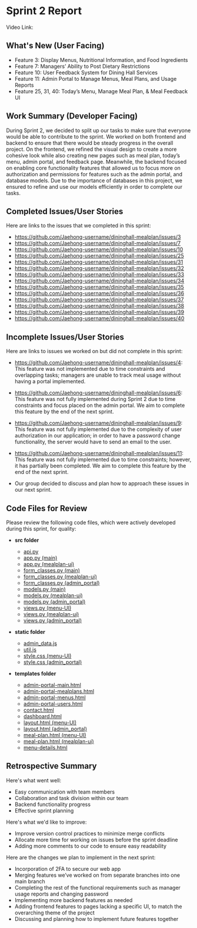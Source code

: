 # Sprint 2 Report
Video Link:

## What's New (User Facing)
* Feature 3: Display Menus, Nutritional Information, and Food Ingredients
* Feature 7: Managers’ Ability to Post Dietary Restrictions
* Feature 10: User Feedback System for Dining Hall Services
* Feature 11: Admin Portal to Manage Menus, Meal Plans, and Usage Reports
* Feature 25, 31, 40: Today’s Menu, Manage Meal Plan, & Meal Feedback UI

## Work Summary (Developer Facing)
During Sprint 2, we decided to split up our tasks to make sure that everyone would be able to contribute to the sprint. We worked on both frontend and backend to ensure that there would be steady progress in the overall project. On the frontend, we refined the visual design to create a more cohesive look while also creating new pages such as meal plan, today’s menu, admin portal, and feedback page. Meanwhile, the backend focused on enabling core functionality features that allowed us to focus more on authorization and permissions for features such as the admin portal, and database models. Due to the importance of databases in this project, we ensured to refine and use our models efficiently in order to complete our tasks. 

## Completed Issues/User Stories
Here are links to the issues that we completed in this sprint:
* https://github.com/Jaehong-username/dininghall-mealplan/issues/3
* https://github.com/Jaehong-username/dininghall-mealplan/issues/7
* https://github.com/Jaehong-username/dininghall-mealplan/issues/10
* https://github.com/Jaehong-username/dininghall-mealplan/issues/25
* https://github.com/Jaehong-username/dininghall-mealplan/issues/31
* https://github.com/Jaehong-username/dininghall-mealplan/issues/32
* https://github.com/Jaehong-username/dininghall-mealplan/issues/33
* https://github.com/Jaehong-username/dininghall-mealplan/issues/34
* https://github.com/Jaehong-username/dininghall-mealplan/issues/35
* https://github.com/Jaehong-username/dininghall-mealplan/issues/36
* https://github.com/Jaehong-username/dininghall-mealplan/issues/37
* https://github.com/Jaehong-username/dininghall-mealplan/issues/38
* https://github.com/Jaehong-username/dininghall-mealplan/issues/39
* https://github.com/Jaehong-username/dininghall-mealplan/issues/40

## Incomplete Issues/User Stories
Here are links to issues we worked on but did not complete in this sprint:
* https://github.com/Jaehong-username/dininghall-mealplan/issues/4: This feature was not implemented due to time constraints and overlapping tasks; managers are unable to track meal usage without having a portal implemented.
* https://github.com/Jaehong-username/dininghall-mealplan/issues/6: This feature was not fully implemented during Sprint 2 due to time constraints and focus placed on the admin portal. We aim to complete this feature by the end of the next sprint.
* https://github.com/Jaehong-username/dininghall-mealplan/issues/9: This feature was not fully implemented due to the complexity of user authorization in our application; in order to have a password change functionality, the server would have to send an email to the user.
* https://github.com/Jaehong-username/dininghall-mealplan/issues/11: This feature was not fully implemented due to time constraints; however, it has partially been completed. We aim to complete this feature by the end of the next sprint.

* Our group decided to discuss and plan how to approach these issues in our next sprint.

## Code Files for Review
Please review the following code files, which were actively developed during this sprint, for quality:

- **src folder**
    * [api.py](https://github.com/Jaehong-username/dininghall-mealplan/blob/admin_portal/src/api.py)
    * [app.py (main)](https://github.com/Jaehong-username/dininghall-mealplan/blob/main/src/app.py)
    * [app.py (mealplan-ui)](https://github.com/Jaehong-username/dininghall-mealplan/blob/mealplan-ui/src/app.py)
    * [form_classes.py (main)](https://github.com/Jaehong-username/dininghall-mealplan/blob/main/src/form_classes.py)
    * [form_classes.py (mealplan-ui)](https://github.com/Jaehong-username/dininghall-mealplan/blob/admin_portal/src/form_classes.py)
    * [form_classes.py (admin_portal)](https://github.com/Jaehong-username/dininghall-mealplan/tree/mealplan-ui/src)
    * [models.py (main)](https://github.com/Jaehong-username/dininghall-mealplan/blob/main/src/models.py)
    * [models.py (mealplan-ui)](https://github.com/Jaehong-username/dininghall-mealplan/blob/mealplan-ui/src/models.py)
    * [models.py (admin_portal)](https://github.com/Jaehong-username/dininghall-mealplan/blob/admin_portal/src/models.py)
    * [views.py (menu-UI)](https://github.com/Jaehong-username/dininghall-mealplan/blob/menu-UI/src/views.py)
    * [views.py (mealplan-ui)](https://github.com/Jaehong-username/dininghall-mealplan/blob/mealplan-ui/src/views.py)
    * [views.py (admin_portal)](https://github.com/Jaehong-username/dininghall-mealplan/blob/admin_portal/src/views.py)
 
- **static folder**
    * [admin_data.js](https://github.com/Jaehong-username/dininghall-mealplan/blob/admin_portal/src/static/admin_data.js)
    * [util.js](https://github.com/Jaehong-username/dininghall-mealplan/blob/admin_portal/src/static/util.js)
    * [style.css (menu-UI)](https://github.com/Jaehong-username/dininghall-mealplan/blob/menu-UI/src/static/style.css)
    * [style.css (admin_portal)](https://github.com/Jaehong-username/dininghall-mealplan/blob/admin_portal/src/static/style.css)

- **templates folder**
    * [admin-portal-main.html](https://github.com/Jaehong-username/dininghall-mealplan/blob/admin_portal/src/templates/admin-portal-main.html)
    * [admin-portal-mealplans.html](https://github.com/Jaehong-username/dininghall-mealplan/blob/admin_portal/src/templates/admin-portal-mealplans.html)
    * [admin-portal-menus.html](https://github.com/Jaehong-username/dininghall-mealplan/blob/admin_portal/src/templates/admin-portal-menus.html)
    * [admin-portal-users.html](https://github.com/Jaehong-username/dininghall-mealplan/blob/admin_portal/src/templates/admin-portal-users.html)
    * [contact.html](https://github.com/Jaehong-username/dininghall-mealplan/blob/menu-UI/src/templates/contact.html)
    * [dashboard.html](https://github.com/Jaehong-username/dininghall-mealplan/blob/admin_portal/src/templates/dashboard.html)
    * [layout.html (menu-UI)](https://github.com/Jaehong-username/dininghall-mealplan/blob/menu-UI/src/templates/layout.html)
    * [layout.html (admin_portal)](https://github.com/Jaehong-username/dininghall-mealplan/blob/admin_portal/src/templates/layout.html)
    * [meal-plan.html (menu-UI)](https://github.com/Jaehong-username/dininghall-mealplan/blob/menu-UI/src/templates/meal-plan.html)
    * [meal-plan.html (mealplan-ui)](https://github.com/Jaehong-username/dininghall-mealplan/blob/mealplan-ui/src/templates/meal-plan.html)
    * [menu-details.html](https://github.com/Jaehong-username/dininghall-mealplan/blob/mealplan-ui/src/templates/menu-details.html)

## Retrospective Summary
Here's what went well:
* Easy communication with team members
* Collaboration and task division within our team
* Backend functionality progress
* Effective sprint planning

Here's what we'd like to improve:
* Improve version control practices to minimize merge conflicts
* Allocate more time for working on issues before the sprint deadline
* Adding more comments to our code to ensure easy readability

Here are the changes we plan to implement in the next sprint:
* Incorporation of 2FA to secure our web app
* Merging features we’ve worked on from separate branches into one main branch
* Completing the rest of the functional requirements such as manager usage reports and changing password
* Implementing more backend features as needed
* Adding frontend features to pages lacking a specific UI, to match the overarching theme of the project
* Discussing and planning how to implement future features together
